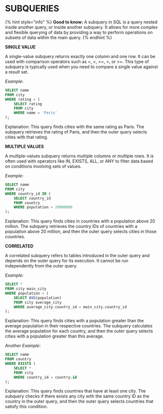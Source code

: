 # SUBQUERIES

{% hint style="info" %}
**Good to know:** A subquery in SQL is a query nested inside another query, or inside another subquery. It allows for more complex and flexible querying of data by providing a way to perform operations on subsets of data within the main query.
{% endhint %}

**SINGLE VALUE**

A single-value subquery returns exactly one column and one row. It can be used with comparison operators such as =, <, <=, >, or >=. This type of subquery is typically used when you need to compare a single value against a result set.

_Example_:

```sql
SELECT name 
FROM city
WHERE rating = (
    SELECT rating
    FROM city
    WHERE name = 'Paris'
);
```

Explanation: This query finds cities with the same rating as Paris. The subquery retrieves the rating of Paris, and then the outer query selects cities with that rating.

**MULTIPLE VALUES**

A multiple-values subquery returns multiple columns or multiple rows. It is often used with operators like IN, EXISTS, ALL, or ANY to filter data based on conditions involving sets of values.

_Example_:

```sql
SELECT name
FROM city
WHERE country_id IN (
    SELECT country_id
    FROM country
    WHERE population > 20000000
);
```

Explanation: This query finds cities in countries with a population above 20 million. The subquery retrieves the country IDs of countries with a population above 20 million, and then the outer query selects cities in those countries.

**CORRELATED**

A correlated subquery refers to tables introduced in the outer query and depends on the outer query for its execution. It cannot be run independently from the outer query.

_Example_:

```sql
SELECT *
FROM city main_city
WHERE population > (
    SELECT AVG(population)
    FROM city average_city
    WHERE average_city.country_id = main_city.country_id
);
```

Explanation: This query finds cities with a population greater than the average population in their respective countries. The subquery calculates the average population for each country, and then the outer query selects cities with a population greater than this average.

_Another Example_:

```sql
SELECT name
FROM country
WHERE EXISTS (
    SELECT *
    FROM city
    WHERE country_id = country.id
);
```

Explanation: This query finds countries that have at least one city. The subquery checks if there exists any city with the same country ID as the country in the outer query, and then the outer query selects countries that satisfy this condition.
